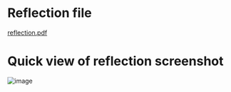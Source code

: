 # Reflection file
[reflection.pdf](https://github.com/user-attachments/files/19151355/reflection.pdf)

# Quick view of reflection screenshot
![image](https://github.com/user-attachments/assets/d4313875-469b-4105-95af-b3e21cd0dd42)

